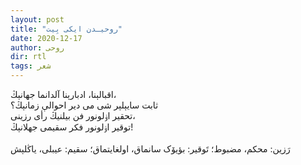 ```yaml
---
layout: post
title: "روحیـدن ایکی بِیت"
date: 2020-12-17
author: روحی
dir: rtl
tags: شعر
---
```


اقبالېنا، ادبارېنا آلدانما جهانېڭ،<br/>
ثابت سایېلېر شی می دیر احوالې زمانېڭ؟<br/>
تحقیر اۏلونور فن بیلنیڭ رأی رزینی،<br/>
توقیر اۏلونور فکر سقیمی جهلانېڭ!<br/><br/> 
رَزین: محکم، مضبوط؛ تَوقیر: بؤیۆک سانماق، اولغایتماق؛ سقیم: عیبلی، یاڭلېش


